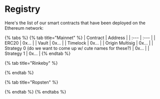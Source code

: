 # Registry

Here's the list of our smart contracts that have been deployed on the Ethereum network:

{% tabs %}
{% tab title="Mainnet" %}
| Contract | Address |
| :--- | :--- |
| ERC20 | 0x... |
| Vault | 0x... |
| Timelock | 0x... |
| Origin Multisig | 0x... |
| Strategy 0 \(do we want to come up w/ cute names for these?\) | 0x... |
| Strategy 1 | 0x... |
{% endtab %}

{% tab title="Rinkeby" %}

{% endtab %}

{% tab title="Ropsten" %}

{% endtab %}
{% endtabs %}

 

